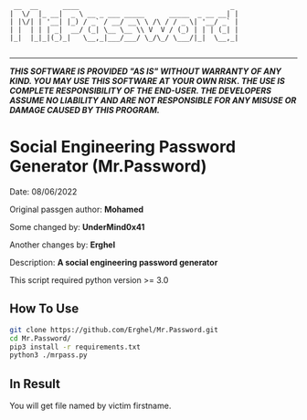 ```
 __  __      ____                                     _ 
|  \/  |_ __|  _ \ __ _ ___ _____      _____  _ __ __| |
| |\/| | '__| |_) / _` / __/ __\ \ /\ / / _ \| '__/ _` |
| |  | | | _|  __/ (_| \__ \__ \\ V  V / (_) | | | (_| |
|_|  |_|_|(_)_|   \__,_|___/___/ \_/\_/ \___/|_|  \__,_|
                                                        
```
-------------------------------------------------------------------------
_**THIS SOFTWARE IS PROVIDED "AS IS" WITHOUT WARRANTY OF ANY KIND. YOU MAY USE THIS SOFTWARE AT YOUR OWN RISK. THE USE IS COMPLETE RESPONSIBILITY OF THE END-USER. THE DEVELOPERS ASSUME NO LIABILITY AND ARE NOT RESPONSIBLE FOR ANY MISUSE OR DAMAGE CAUSED BY THIS PROGRAM.**_

# Social Engineering Password Generator (Mr.Password)
Date: 08/06/2022

Original passgen author: **Mohamed**

Some changed by: **UnderMind0x41**

Another changes by: **Erghel**

Description: **A social engineering password generator**

This script required python version >= 3.0

## How To Use
```bash
git clone https://github.com/Erghel/Mr.Password.git
cd Mr.Password/
pip3 install -r requirements.txt
python3 ./mrpass.py
```
## In Result
You will get file named by victim firstname.
